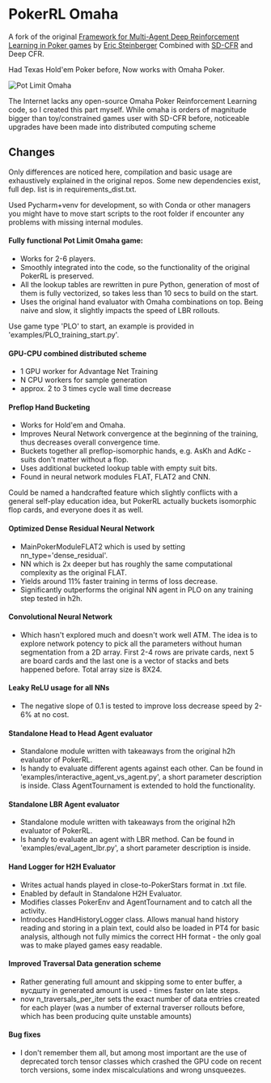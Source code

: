# PokerRL Omaha

A fork of the original [Framework for Multi-Agent Deep Reinforcement Learning in Poker games](https://github.com/EricSteinberger/PokerRL) by [Eric Steinberger](https://github.com/EricSteinberger)
Combined with [SD-CFR](https://github.com/EricSteinberger/Deep-CFR) and Deep CFR.

Had Texas Hold'em Poker before, Now works with Omaha Poker.

![Pot Limit Omaha](img/plo.jpg)

The Internet lacks any open-source Omaha Poker Reinforcement Learning code, so I created this part myself.
While omaha is orders of magnitude bigger than toy/constrained games user with SD-CFR before, noticeable upgrades have been made into distributed computing scheme


## Changes
Only differences are noticed here, compilation and basic usage are exhaustively explained in the original repos.
Some new dependencies exist, full dep. list is in requirements_dist.txt.

Used Pycharm+venv for development, so with Conda or other managers you might have to move start scripts to the root
folder if encounter any problems with missing internal modules.

#### Fully functional Pot Limit Omaha game:

 - Works for 2-6 players.
 - Smoothly integrated into the code, so the functionality of the original PokerRL is preserved.
 - All the lookup tables are rewritten in pure Python, generation of most of them is fully vectorized, so takes less than 10 secs to build on the start.
 - Uses the original hand evaluator with Omaha combinations on top. Being naive and slow, it slightly impacts the speed of LBR rollouts. 

Use game type 'PLO' to start, an example is provided in 'examples/PLO_training_start.py'.


#### GPU-CPU combined distributed scheme

 - 1 GPU worker for Advantage Net Training
 - N CPU workers for sample generation
 - approx. 2 to 3 times cycle wall time decrease

#### Preflop Hand Bucketing 
 - Works for Hold'em and Omaha.
 - Improves Neural Network convergence at the beginning of the training, thus decreases overall convergence time.
 - Buckets together all preflop-isomorphic hands, e.g. AsKh and AdKc - suits don't matter without a flop.
 - Uses additional bucketed lookup table with empty suit bits. 
 - Found in neural network modules FLAT, FLAT2 and CNN.
 
 Could be named a handcrafted feature which slightly conflicts
  with a general self-play education idea, but PokerRL actually buckets isomorphic flop cards, and everyone does it as well.
  
#### Optimized Dense Residual Neural Network 
 - MainPokerModuleFLAT2 which is used by setting nn_type='dense_residual'.
 - NN which is 2x deeper but has roughly the same
 computational complexity as the original FLAT.
 - Yields around 11% faster training in terms of loss decrease.
 - Significantly outperforms the original NN agent in PLO on any training step tested in h2h.
 
#### Convolutional Neural Network 
 - Which hasn't explored much and doesn't work well ATM. The idea is to
  explore network potency to pick all the parameters without human segmentation from a 2D array. First 2-4 rows are private cards,
  next 5 are board cards and the last one is a vector of stacks and bets happened before.
  Total array size is 8X24.
 
#### Leaky ReLU usage for all NNs
 - The negative slope of 0.1 is tested to improve loss decrease speed by 2-6% at no cost.
 
#### Standalone Head to Head Agent evaluator
 - Standalone module written with takeaways from the original h2h evaluator of PokerRL.
 - Is handy to evaluate different agents against each other.
 Can be found in 'examples/interactive_agent_vs_agent.py', a short parameter description is inside.
 Class AgentTournament is extended to hold the functionality.

#### Standalone LBR Agent evaluator
 - Standalone module written with takeaways from the original h2h evaluator of PokerRL.
 - Is handy to evaluate an agent with LBR method.
 Can be found in 'examples/eval_agent_lbr.py', a short parameter description is inside.
 
#### Hand Logger for H2H Evaluator
 - Writes actual hands played in close-to-PokerStars format in .txt file.
 - Enabled by default in Standalone H2H Evaluator.
 - Modifies classes PokerEnv and AgentTournament and to catch all the activity.
 - Introduces HandHistoryLogger class.
 Allows manual hand history reading and storing in a plain text, could also be
  loaded in PT4 for basic analysis, although not fully mimics the correct
  HH format - the only goal was to make played games easy readable.
  
#### Improved Traversal Data generation scheme
 - Rather generating full amount and skipping some to enter buffer, a вусдшту in generated amount is used - times faster on late steps.
 - now n_traversals_per_iter sets the exact number of data entries created for each player
 (was a number of external traverser rollouts before, which has been producing quite unstable amounts)
 
#### Bug fixes
 - I don't remember them all, but among most important are the use of deprecated torch tensor classes
 which crashed the GPU code on recent torch versions, some index miscalculations and wrong unsqueezes.
  
  
